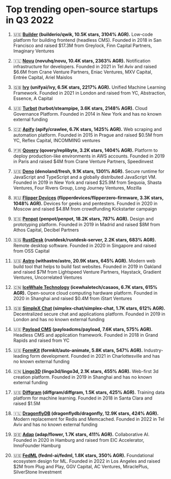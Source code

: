 # Top trending open-source startups in Q3 2022

1. 🇺🇸 **[Builder](https://www.builder.io/) (builderio/qwik, 10.5K stars, 3104% AGR).** Low-code platform for building frontend (headless CMS). Founded in 2018 in San Francisco and raised $17.3M from Greylock, Finn Capital Partners, Imaginary Ventures

2. 🇮🇱 **[Novu](https://novu.co/) (novuhq/novu, 10.4K stars, 2363% AGR).** Notification infrastructure for developers. Founded in 2021 in Tel Aviv and raised $6.6M from Crane Venture Partners, Eniac Ventures, MXV Capital, Entrée Capital, Ariel Maislos

3. 🇬🇧 **[Ivy](https://lets-unify.ai/) (unifyai/ivy, 6.5K stars, 2217% AGR).** Unified Machine Learning Framework. Founded in 2021 in London and raised from YC, Abstraction, Essence, A Capital

4. 🇺🇸 **[Turbot](https://turbot.com/) (turbot/steampipe, 3.6K stars, 2148% AGR).** Cloud Governance Platform. Founded in 2014 in New York and has no known external funding

5. 🇨🇿 **[Apify](https://apify.com/) (apify/crawlee, 6.7K stars, 1425% AGR).** Web scraping and automation platform. Founded in 2015 in Prague and raised $0.5M from YC, Reflex Capital, INCOMMING ventures

6. 🇫🇷 **[Qovery](https://www.qovery.com/) (qovery/replibyte, 3.2K stars, 1404% AGR).** Platform to deploy production-like environments in AWS accounts. Founded in 2019 in Paris and raised $4M from Crane Venture Partners, Speedinvest

7. 🇺🇸 **[Deno](https://deno.com/) (denoland/fresh, 9.1K stars, 1301% AGR).** Secure runtime for JavaScript and TypeScript and a globally distributed JavaScript VM. Founded in 2019 in New York and raised $25.9M from Sequoia, Shasta Ventures, Four Rivers Group, Long Journey Ventures, Mozilla

8. 🇷🇺 **[Flipper Devices](https://www.flipperdevices.com/) (flipperdevices/flipperzero-firmware, 3.3K stars, 1048% AGR).** Devices for geeks and pentesters. Founded in 2020 in Moscow and raised $4.8M from crowdfunding Kickstarter campaign

9. 🇪🇸 **[Penpot](https://penpot.app/) (penpot/penpot, 18.2K stars, 787% AGR).** Design and prototyping platform. Founded in 2019 in Madrid and raised $8M from Athos Capital, Decibel Partners

10. 🇸🇬 **[RustDesk](https://rustdesk.com/) (rustdesk/rustdesk-server, 2.2K stars, 683% AGR).** Remote desktop software. Founded in 2020 in Singapore and raised from OSS Capital

11. 🇺🇸 **[Astro](https://astro.build/) (withastro/astro, 20.9K stars, 645% AGR).** Modern web build tool that helps to build fast websites. Founded in 2019 in Oakland and raised $7M from Lightspeed Venture Partners, Haystack, Gradient Ventures, Uncorrelated Ventures

12. 🇨🇳 **[IceWhale Technology](https://www.zimaboard.com/) (icewhaletech/casaos, 6.7K stars, 615% AGR).** Open-source cloud computing hardware platform. Founded in 2020 in Shanghai and raised $0.4M from iStart Ventures

13. 🇬🇧 **[SimpleX Chat](https://simplex.chat/) (simplex-chat/simplex-chat, 1.7K stars, 612% AGR).** Decentralized secure chat and applications platform. Founded in 2019 in London and has no known external funding

14. 🇺🇸 **[Payload CMS](https://payloadcms.com/) (payloadcms/payload, 7.6K stars, 575% AGR).** Headless CMS and application framework. Founded in 2018 in Grand Rapids and raised from YC

15. 🇺🇸 **[FormKit](https://formkit.com/) (formkit/auto-animate, 5.8K stars, 547% AGR).** Industry-leading form development. Founded in 2021 in Charlottesville and has no known external funding

16. 🇨🇳 **[Lingo3D](https://www.lingo3d.com/) (lingo3d/lingo3d, 2.1K stars, 455% AGR).** Web-first 3d creation platform. Founded in 2019 in Shanghai and has no known external funding

17. 🇺🇸 **[Diffgram](https://diffgram.com/) (diffgram/diffgram, 1.5K stars, 425% AGR).** Training data platform for machine learning. Founded in 2018 in Santa Clara and raised $1.5M

18. 🇮🇱 **[DragonflyDB](https://dragonflydb.io/) (dragonflydb/dragonfly, 12.9K stars, 424% AGR).** Modern replacement for Redis and Memcached. Founded in 2022 in Tel Aviv and has no known external funding

19. 🇩🇪 **[Adap](https://www.adap.com/) (adap/flower, 1.7K stars, 411% AGR).** Collaborative AI. Founded in 2020 in Hamburg and raised from EIC Accelerator, InnoFounder Hamburg

20. 🇺🇸 **[FedML](https://fedml.ai/) (fedml-ai/fedml, 1.8K stars, 350% AGR).** Foundational ecosystem design for ML. Founded in 2022 in Los Angeles and raised $2M from Plug and Play, GGV Capital, AC Ventures, MiraclePlus, SilverStone Investment
